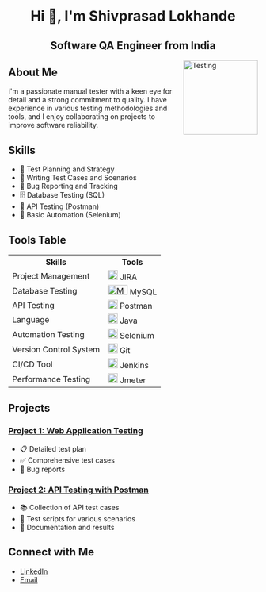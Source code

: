 <h1 align="center">Hi 👋, I'm Shivprasad Lokhande</h1>
<h2 align="center">Software QA Engineer from India</h2>

<img align="right" alt="Testing" Width="150" src="https://digiyosys.com/wp-content/uploads/2022/05/Software-code-testing.gif">


<h2>About Me</h2>
<p>I'm a passionate manual tester with a keen eye for detail and a strong commitment to quality. I have experience in various testing methodologies and tools, and I enjoy collaborating on projects to improve software reliability.</p>

<h2>Skills</h2>
<ul>
    <li>📝 Test Planning and Strategy</li>
    <li>🧪 Writing Test Cases and Scenarios</li>
    <li>🐞 Bug Reporting and Tracking</li>
    <li>🗄️ Database Testing (SQL)</li>
    <li>🔄 API Testing (Postman)</li>
    <li>🤖 Basic Automation (Selenium)</li>
</ul>


<h2>Tools Table</h2>

<table>
    <tr>
        <th>Skills</th>
        <th>Tools</th>
    </tr>
    <tr>
        <td>Project Management</td>
        <td><img class="logo" src="https://www.vectorlogo.zone/logos/atlassian_jira/atlassian_jira-icon.svg" alt="JIRA Logo" width="20" height="20"> JIRA</td>
    </tr>
    <tr>
        <td>Database Testing</td>
        <td><img class="logo" src="https://www.vectorlogo.zone/logos/mysql/mysql-official.svg" alt="MySQL Logo" width="40" height="20"> MySQL</td>
    </tr>
    <tr>
        <td>API Testing</td>
        <td><img class="logo" src="https://www.vectorlogo.zone/logos/getpostman/getpostman-icon.svg" alt="Postman Logo" width="20" height="18"> Postman</td>
    </tr>
    <tr>
        <td>Language</td>
        <td><img class="logo" src="https://www.vectorlogo.zone/logos/java/java-icon.svg" alt="Java Logo" width="20" height="20"> Java</td>
    </tr>
    <tr>
        <td>Automation Testing</td>
        <td><img src="https://raw.githubusercontent.com/detain/svg-logos/780f25886640cef088af994181646db2f6b1a3f8/svg/selenium-logo.svg" alt="selenium" width="20" height="20"> Selenium</td>
    </tr>
    <tr>
        <td>Version Control System</td>
        <td><img class="logo" src="https://www.vectorlogo.zone/logos/git-scm/git-scm-icon.svg" alt="Git Logo" width="20" height="20"> Git</td>
    </tr>
    <tr>
        <td>CI/CD Tool</td>
        <td><img class="logo" src="https://www.vectorlogo.zone/logos/jenkins/jenkins-icon.svg" alt="Jenkins Logo" width="20" height="20"> Jenkins</td>
    </tr>
    <tr>
        <td>Performance Testing</td>
        <td><img class="logo" src="https://gdm-catalog-fmapi-prod.imgix.net/ProductLogo/a3ca8d74-e171-4412-9cea-2015b32fe7f0.jpeg" alt="Jmeter Logo" width="20" height="20"> Jmeter</td>
    </tr>
</table>


<h2>Projects</h2>

<h3><a href="https://github.com/yourusername/web-application-testing">Project 1: Web Application Testing</a></h3>
<ul>
    <li>📋 Detailed test plan</li>
    <li>✅ Comprehensive test cases</li>
    <li>🐛 Bug reports</li>
</ul>

<h3><a href="https://github.com/yourusername/api-testing-postman">Project 2: API Testing with Postman</a></h3>
<ul>
    <li>📚 Collection of API test cases</li>
    <li>🧰 Test scripts for various scenarios</li>
    <li>📄 Documentation and results</li>
</ul>

<h2>Connect with Me</h2>
<ul>
    <li><a href="https://www.linkedin.com/in/shivprasad-lokhande">LinkedIn</a></li>
    <li><a href="shivprasadlokhande9492@gmail.com">Email</a></li>
</ul>



</body>
</html>
